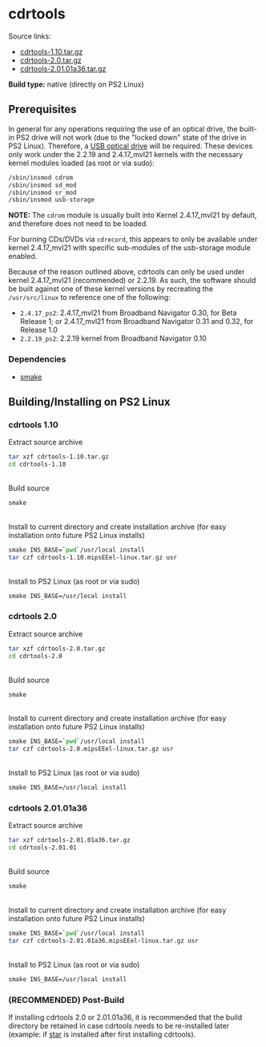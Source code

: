 # cdrtools

Source links:  
* [cdrtools-1.10.tar.gz](https://mirrors.dotsrc.org/schilytools/OLD/cdrecord/cdrtools-1.10.tar.gz)
* [cdrtools-2.0.tar.gz](https://src.fedoraproject.org/repo/pkgs/cdrtools/cdrtools-2.0.tar.gz/2e94010d6f746c187352223b8ea50d64/cdrtools-2.0.tar.gz)
* [cdrtools-2.01.01a36.tar.gz](https://mirror.sobukus.de/files/src/cdrtools/cdrtools-2.01.01a36.tar.gz)

**Build type:** native (directly on PS2 Linux)

## Prerequisites

In general for any operations requiring the use of an optical drive, the built-in PS2 drive will not work (due to the "locked down" state of the drive in PS2 Linux). Therefore, a [USB optical drive](../../../USB&#32;Devices/Optical&#32;Drives) will be required. These devices only work under the 2.2.19 and 2.4.17_mvl21 kernels with the necessary kernel modules loaded (as root or via sudo): 
```bash
/sbin/insmod cdrom
/sbin/insmod sd_mod
/sbin/insmod sr_mod
/sbin/insmod usb-storage
```

**NOTE:** The ```cdrom``` module is usually built into Kernel 2.4.17_mvl21 by default, and therefore does not need to be loaded.

For burning CDs/DVDs via ```cdrecord```, this appears to only be available under kernel 2.4.17_mvl21 with specific sub-modules of the usb-storage module enabled.

Because of the reason outlined above, cdrtools can only be used under kernel 2.4.17_mvl21 (recommended) or 2.2.19. As such, the software should be built against one of these kernel versions by recreating the ```/usr/src/linux``` to reference one of the following:  
* ```2.4.17_ps2```: 2.4.17_mvl21 from Broadband Navigator 0.30, for Beta Release 1; or 2.4.17_mvl21 from Broadband Navigator 0.31 and 0.32, for Release 1.0
* ```2.2.19_ps2```: 2.2.19 kernel from Broadband Navigator 0.10

### Dependencies

* [smake](../smake)

## Building/Installing on PS2 Linux

### cdrtools 1.10

Extract source archive
```bash
tar xzf cdrtools-1.10.tar.gz
cd cdrtools-1.10
```

&nbsp;  
Build source
```bash
smake
```

&nbsp;  
Install to current directory and create installation archive (for easy installation onto future PS2 Linux installs)
```bash
smake INS_BASE=`pwd`/usr/local install
tar czf cdrtools-1.10.mipsEEel-linux.tar.gz usr
```

&nbsp;  
Install to PS2 Linux (as root or via sudo)
```bash
smake INS_BASE=/usr/local install
```

### cdrtools 2.0

Extract source archive
```bash
tar xzf cdrtools-2.0.tar.gz
cd cdrtools-2.0
```

&nbsp;  
Build source
```bash
smake
```

&nbsp;  
Install to current directory and create installation archive (for easy installation onto future PS2 Linux installs)
```bash
smake INS_BASE=`pwd`/usr/local install
tar czf cdrtools-2.0.mipsEEel-linux.tar.gz usr
```

&nbsp;  
Install to PS2 Linux (as root or via sudo)
```bash
smake INS_BASE=/usr/local install
```

### cdrtools 2.01.01a36

Extract source archive
```bash
tar xzf cdrtools-2.01.01a36.tar.gz
cd cdrtools-2.01.01
```

&nbsp;  
Build source
```bash
smake
```

&nbsp;  
Install to current directory and create installation archive (for easy installation onto future PS2 Linux installs)
```bash
smake INS_BASE=`pwd`/usr/local install
tar czf cdrtools-2.01.01a36.mipsEEel-linux.tar.gz usr
```

&nbsp;  
Install to PS2 Linux (as root or via sudo)
```bash
smake INS_BASE=/usr/local install
```

### (RECOMMENDED) Post-Build

If installing cdrtools 2.0 or 2.01.01a36, it is recommended that the build directory be retained in case cdrtools needs to be re-installed later (example: if [star](../star) is installed after first installing cdrtools).


